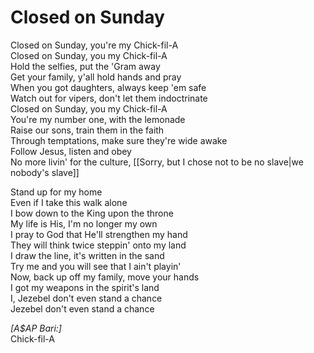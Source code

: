 # Closed on Sunday

Closed on Sunday, you're my Chick-fil-A  
Closed on Sunday, you my Chick-fil-A  
Hold the selfies, put the 'Gram away  
Get your family, y'all hold hands and pray  
When you got daughters, always keep 'em safe  
Watch out for vipers, don't let them indoctrinate  
Closed on Sunday, you my Chick-fil-A  
You're my number one, with the lemonade  
Raise our sons, train them in the faith  
Through temptations, make sure they're wide awake  
Follow Jesus, listen and obey  
No more livin' for the culture, [[Sorry, but I chose not to be no slave|we nobody's slave]]  

Stand up for my home  
Even if I take this walk alone  
I bow down to the King upon the throne  
My life is His, I'm no longer my own  
I pray to God that He'll strengthen my hand  
They will think twice steppin' onto my land  
I draw the line, it's written in the sand  
Try me and you will see that I ain't playin'  
Now, back up off my family, move your hands  
I got my weapons in the spirit's land  
I, Jezebel don't even stand a chance  
Jezebel don't even stand a chance  

_[A$AP Bari:]_  
Chick-fil-A
